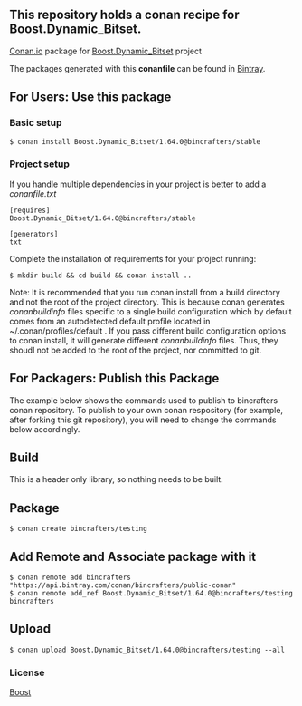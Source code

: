 ## This repository holds a conan recipe for Boost.Dynamic_Bitset.

[Conan.io](https://conan.io) package for [Boost.Dynamic_Bitset](https://github.com/Boostorg/Dynamic_Bitset) project

The packages generated with this **conanfile** can be found in [Bintray](https://bintray.com/bincrafters/public-conan/Boost.Dynamic_Bitset%3Abincrafters).

## For Users: Use this package

### Basic setup

    $ conan install Boost.Dynamic_Bitset/1.64.0@bincrafters/stable

### Project setup

If you handle multiple dependencies in your project is better to add a *conanfile.txt*

    [requires]
    Boost.Dynamic_Bitset/1.64.0@bincrafters/stable

    [generators]
    txt

Complete the installation of requirements for your project running:</small></span>

    $ mkdir build && cd build && conan install ..
	
Note: It is recommended that you run conan install from a build directory and not the root of the project directory.  This is because conan generates *conanbuildinfo* files specific to a single build configuration which by default comes from an autodetected default profile located in ~/.conan/profiles/default .  If you pass different build configuration options to conan install, it will generate different *conanbuildinfo* files.  Thus, they shoudl not be added to the root of the project, nor committed to git. 

## For Packagers: Publish this Package

The example below shows the commands used to publish to bincrafters conan repository. To publish to your own conan respository (for example, after forking this git repository), you will need to change the commands below accordingly. 

## Build  

This is a header only library, so nothing needs to be built.

## Package 

    $ conan create bincrafters/testing
	
## Add Remote and Associate package with it

	$ conan remote add bincrafters "https://api.bintray.com/conan/bincrafters/public-conan"
	$ conan remote add_ref Boost.Dynamic_Bitset/1.64.0@bincrafters/testing bincrafters

## Upload

    $ conan upload Boost.Dynamic_Bitset/1.64.0@bincrafters/testing --all

### License
[Boost](LICENSE)
